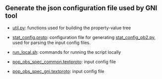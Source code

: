  ## Generate the json configuration file used by GNI tool
 
 * [util.py](./util.py): functions used for building the property-value tree
 * [stat_config.proto](./stat_config.proto): configuration file for generating [stat_config_pb2.py](./stat_config_prb2.py), used for parsing the input config files. 
 * [run_local.sh](./run_local.sh): commands for running the script locally
 
 * [pop_obs_spec_common.textproto](./pop_obs_spec_common.textproto):  input config file
 * [pop_obs_spec_gni.textproto](./pop_obs_spec_gni.textproto): input config file


